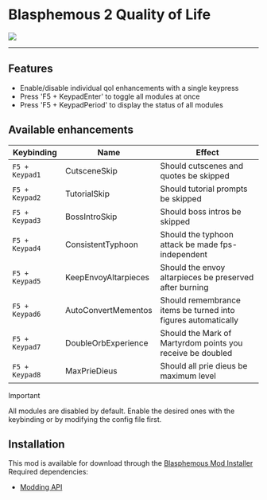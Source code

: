 # Blasphemous 2 Quality of Life

<img src="https://img.shields.io/github/downloads/BrandenEK/BlasII.QualityOfLife/total?color=872124&style=for-the-badge">

---

## Features
- Enable/disable individual qol enhancements with a single keypress
- Press 'F5 + KeypadEnter' to toggle all modules at once
- Press 'F5 + KeypadPeriod' to display the status of all modules

## Available enhancements
| Keybinding | Name | Effect |
| ---------- | ---- | ------ |
| ```F5 + Keypad1``` | CutsceneSkip | Should cutscenes and quotes be skipped |
| ```F5 + Keypad2``` | TutorialSkip | Should tutorial prompts be skipped |
| ```F5 + Keypad3``` | BossIntroSkip | Should boss intros be skipped |
| ```F5 + Keypad4``` | ConsistentTyphoon | Should the typhoon attack be made fps-independent |
| ```F5 + Keypad5``` | KeepEnvoyAltarpieces | Should the envoy altarpieces be preserved after burning |
| ```F5 + Keypad6``` | AutoConvertMementos | Should remembrance items be turned into figures automatically |
| ```F5 + Keypad7``` | DoubleOrbExperience | Should the Mark of Martyrdom points you receive be doubled |
| ```F5 + Keypad8``` | MaxPrieDieus | Should all prie dieus be maximum level |

> [!IMPORTANT]
> All modules are disabled by default.  Enable the desired ones with the keybinding or by modifying the config file first.

## Installation
This mod is available for download through the [Blasphemous Mod Installer](https://github.com/BrandenEK/Blasphemous.Modding.Installer) <br>
Required dependencies:
- [Modding API](https://github.com/BrandenEK/BlasII.ModdingAPI)
